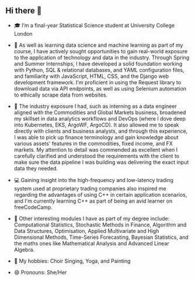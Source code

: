 ## Hi there 👋

<!--
**jennajiali/jennajiali** is a ✨ _special_ ✨ repository because its `README.md` (this file) appears on your GitHub profile.
-->

- 🎓 I’m a final-year Statistical Science student at University College London

- 🌱 As well as learning data science and machine learning as part of my course, I have actively sought opportunities to gain real-world exposure to the application of technology and data in the industry. Through Spring and Summer Internships, I have developed a solid foundation working with Python, SQL & relational databases, and YAML configuration files, and familiarity with JavaScript, HTML, CSS, and the Django web development framework. I'm proficient in using the Request library to download data via API endpoints, as well as using Selenium automation to ethically scrape data from websites. 

- 💼 The industry exposure I had, such as interning as a data engineer aligned with the Commodities and Global Markets business, broadened my skillset in data analytics workflows and DevOps (where I dove deep into Kubernetes, EKS, ArgoWF, ArgoCD). It also allowed me to speak directly with clients and business analysts, and through this experience, I was able to pick up finance terminology and gain knowledge about various assets' features in the commodities, fixed income, and FX markets. My attention to detail was commended as excellent when I carefully clarified and understood the requirements with the client to make sure the data pipeline I was building was delivering the exact input data they needed. 

- 💻 Gaining insight into the high-frequency and low-latency trading system used at proprietary trading companies also inspired me regarding the advantages of using C++ in certain application scenarios, and I'm currently learning C++ as part of being an avid learner on freeCodeCamp.

- 📖 Other interesting modules I have as part of my degree include: Computational Statistics, Stochastic Methods in Finance, Algorithm and Data Structures, Optimisation, Applied Multivariate and High Dimensional Methods, Time-Series Forecasting, Bayesian Statistics, and the maths ones like Mathematical Analysis and Advanced Linear Algebra. 

- 👯 My hobbies: Choir Singing, Yoga, and Painting

- 😄 Pronouns: She/Her
